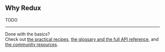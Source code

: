 Why Redux
--------------------------

TODO

--------------------------

Done with the basics?  
Check out [the practical recipes](../Recipes), [the glossary and the full API reference](../Reference), and [the community resources](../Resources).
